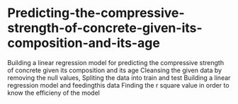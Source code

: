 # Predicting-the-compressive-strength-of-concrete-given-its-composition-and-its-age
Building a linear regression model for predicting the compressive strength of concrete given its composition and its age
Cleansing the given data by removing the null values,
Spliting the data into train and test
Building a linear regression model and feedingthis data
Finding the r square value in order to know the efficieny of the model
